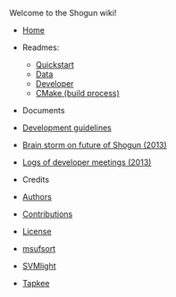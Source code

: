 Welcome to the Shogun wiki!

* [Home](Home)
* Readmes:
  * [Quickstart](QUICKSTART)
  * [Data](README_data)
  * [Developer](README_developer)
  * [CMake (build process)](README_cmake)

* Documents
 * [Development guidelines](Shogun-development-guidelines)
 * [Brain storm on future of Shogun (2013)](Future-of-Shogun-Brainstorming)
 * [Logs of developer meetings (2013)](Shogun-developer-meetings)

* Credits
 * [Authors](AUTHORS)
 * [Contributions](CONTRIBUTIONS)
 * [License](LICENSE)
  * [msufsort](LICENSE_msufsort)
  * [SVMlight](LICENSE_SVMlight)
  * [Tapkee](LICENSE_tapkee)